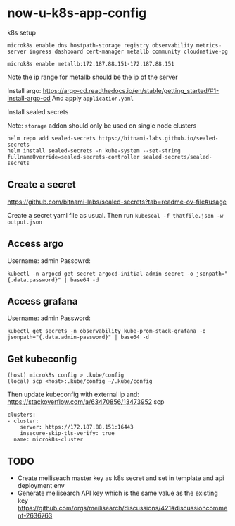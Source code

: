 # now-u-k8s-app-config

k8s setup

```
microk8s enable dns hostpath-storage registry observability metrics-server ingress dashboard cert-manager metallb community cloudnative-pg

microk8s enable metallb:172.187.88.151-172.187.88.151
```



Note the ip range for metallb should be the ip of the server

Install argo: https://argo-cd.readthedocs.io/en/stable/getting_started/#1-install-argo-cd
And apply `application.yaml`

Install sealed secrets

Note: `storage` addon should only be used on single node clusters
```
helm repo add sealed-secrets https://bitnami-labs.github.io/sealed-secrets
helm install sealed-secrets -n kube-system --set-string fullnameOverride=sealed-secrets-controller sealed-secrets/sealed-secrets
```

## Create a secret

https://github.com/bitnami-labs/sealed-secrets?tab=readme-ov-file#usage

Create a secret yaml file as usual. Then run `kubeseal -f thatfile.json -w output.json`

## Access argo

Username: admin
Passowrd:
```
kubectl -n argocd get secret argocd-initial-admin-secret -o jsonpath="{.data.password}" | base64 -d
```

## Access grafana

Username: admin
Password:
```
kubectl get secrets -n observability kube-prom-stack-grafana -o jsonpath="{.data.admin-password}" | base64 -d
```

## Get kubeconfig

```
(host) microk8s config > .kube/config
(local) scp <host>:.kube/config ~/.kube/config
```
Then update kubeconfig with external ip and:
https://stackoverflow.com/a/63470856/13473952
scp

```
clusters:
- cluster:
    server: https://172.187.88.151:16443
    insecure-skip-tls-verify: true
  name: microk8s-cluster
```

## TODO

- Create meiliseach master key as k8s secret and set in template and api deployment env
- Generate meilisearch API key which is the same value as the existing key https://github.com/orgs/meilisearch/discussions/421#discussioncomment-2636763
